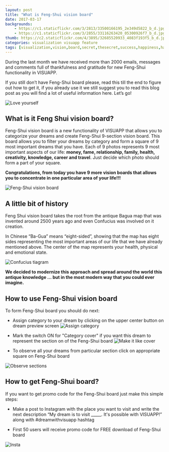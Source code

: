 ```yaml
---
layout: post
title: "What is Feng-Shui vision board"
date: 2017-03-17
backgrounds:
    - https://c1.staticflickr.com/3/2813/33500166195_2e349d5822_b_d.jpg
    - https://c1.staticflickr.com/3/2855/33116263420_05300926f7_b_d.jpg
thumb: https://c2.staticflickr.com/4/3895/32685520933_4083f193f5_b_d.jpg
categories: visualization visuapp feature
tags: [visualization,vision,board,secret,thesecret,success,happiness,happy,relax,dream,goal,achievement,energy,feel,feeling,world,universe,believe,better,power,future,beauty,love,best,imagination,attraction,materialize,money,health,secret,visuapp,android,app,smarthumanapps,organization,concentration]
---
```


During the last month we have received more than 2000 emails, messages and comments full of thankfulness and gratitude for new Feng-Shui functionality in VISUAPP. 

If you still don’t have Feng-Shui board please, read this till the end to figure out how to get it, if you already use it we still suggest you to read this blog post as you will find a lot of useful information here. Let’s go!

![Love yourself](../assets/images/feng_shui_general.jpg)

## What is it Feng Shui vision board?

Feng-Shui vision board is a new functionality of VISUAPP that allows you to categorize your dreams and create Feng-Shui 9-section vision board. This board allows you to filter your dreams by category and form a square of 9 most important dreams that you have. Each of 9 photos represents 9 most important aspects of our life: **money, fame, relationship, family, health, creativity, knowledge, career and travel**. Just decide which photo should form a part of your square. 

**Congratulations, from today you have 9 more vision boards that allows you to concentrate in one particular area of your life!!!**

![Feng-Shui vision board](../assets/images/feng_shui.jpg)

## A little bit of history

Feng Shui vision board takes the root from the antique Bagua map that was invented around 2500 years ago and even Confucius was involved on it creation. 

In Chinese “Ba-Gua” means “eight-sided”, showing that the map has eight sides representing the most important areas of our life that we have already mentioned above. The center of the map represents your health, physical and emotional state. 

![Confucius tiagram](../assets/images/confucius_tiagram.jpg)
 
**We decided to modernize this approach and spread around the world this antique knowledge … but in the most modern way that you could ever imagine.**

## How to use Feng-Shui vision board
To form Feng-Shui board  you should do next:

- Assign category to your dream by clicking on the upper center button on dream preview screen
![Assign category](../assets/images/upper_category_button.gif)

- Mark the switch ON for "Category cover" if you want this dream to represent the section on of the Feng-Shui board
![Make it like cover](../assets/images/make_it_for_cover.gif)

- To observe all your dreams from particular section click on appropriate square on Feng-Shui board

![Observe sections](../assets/images/dream_category_2.gif)

## How to get Feng-Shui board? 

If you want to get promo code for the Feng-Shui board just make this simple steps:

- Make a post to Instagram with the place you want to visit and write the next description “My dream is to visit  _____. It's possible with VISUAPP!”  along with #dreamwithvisuapp hashtag

- First 50 users will receive promo code for FREE download of Feng-Shui board

![Insta](../assets/images/post_to_insta.jpg)















